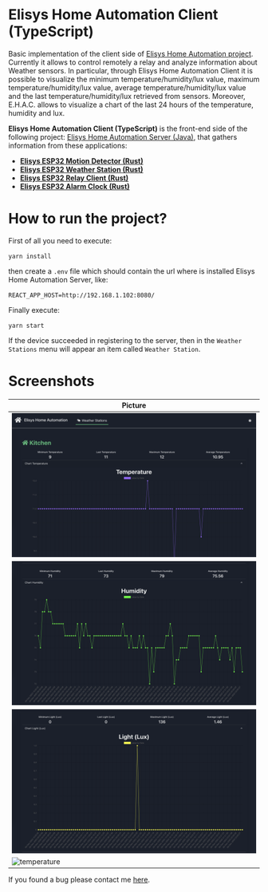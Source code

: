 # Elisys Home Automation Client (TypeScript)

Basic implementation of the client side of [Elisys Home Automation project](https://github.com/goto-eof/elisys-home-automation-server-java). Currently it allows to control remotely a relay and analyze information about Weather sensors. In particular, through Elisys Home Automation Client it is
possible to visualize the minimum temperature/humidity/lux value, maximum temperature/humidity/lux value, average temperature/humidity/lux value and the last temperature/humidity/lux retrieved from sensors. Moreover, E.H.A.C. allows to visualize a chart of the last 24 hours of
the temperature, humidity and lux.

**Elisys Home Automation Client (TypeScript)** is the front-end side
of the following project:
[Elisys Home Automation Server (Java)](https://github.com/goto-eof/elisys-home-automation-server-java), that gathers information from these applications:

- [**Elisys ESP32 Motion Detector (Rust)**](https://github.com/goto-eof/esp32-motion-detector-and-server-notifier-rust)
- [**Elisys ESP32 Weather Station (Rust)**](https://github.com/goto-eof/elisys-esp32-weather-station-client-rust)
- [**Elisys ESP32 Relay Client (Rust)**](https://github.com/goto-eof/elisys-esp32-relay-client-rust)
- [**Elisys ESP32 Alarm Clock (Rust)**](https://github.com/goto-eof/elisys-esp32-alarm-clock-rust)

# How to run the project?

First of all you need to execute:

```
yarn install
```

then create a `.env` file which should contain the url where is installed Elisys Home Automation Server, like:

```
REACT_APP_HOST=http://192.168.1.102:8080/
```

Finally execute:

```
yarn start
```

If the device succeeded in registering to the server, then in the `Weather Stations` menu will appear an item called `Weather Station`.

# Screenshots

| Picture                                |
| -------------------------------------- |
| ![temperature](images/temperature.png) |
| ![temperature](images/humidity.png)    |
| ![temperature](images/lux.png)         |
| ![temperature](images/relay-png)       |

If you found a bug please contact me [here](https://andre-i.eu/#contactme).
